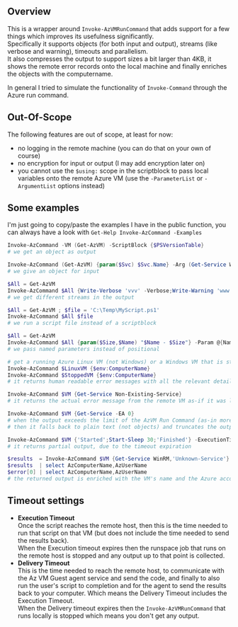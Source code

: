 

## Overview

This is a wrapper around `Invoke-AzVMRunCommand` that adds support for a few things which improves its usefulness significantly.  
Specifically it supports objects (for both input and output), streams (like verbose and warning), timeouts and parallelism.  
It also compresses the output to support sizes a bit larger than 4KB, it shows the remote error records onto the local machine and finally enriches the objects with the computername.

In general I tried to simulate the functionality of `Invoke-Command` through the Azure run command.


## Out-Of-Scope

The following features are out of scope, at least for now:

- no logging in the remote machine (you can do that on your own of course)
- no encryption for input or output (I may add encryption later on)
- you cannot use the `$using:` scope in the scriptblock to pass local variables onto the remote Azure VM (use the `-ParameterList` or `-ArgumentList` options instead)


## Some examples

I'm just going to copy/paste the examples I have in the public function, you can always have a look with `Get-Help Invoke-AzCommand -Examples`

```PowerShell
Invoke-AzCommand -VM (Get-AzVM) -ScriptBlock {$PSVersionTable}
# we get an object as output

Invoke-AzCommand (Get-AzVM) {param($Svc) $Svc.Name} -Arg (Get-Service WinRM)
# we give an object for input

$All = Get-AzVM
Invoke-AzCommand $All {Write-Verbose 'vvv' -Verbose;Write-Warning 'www';Write-Output 'aaa'}
# we get different streams in the output

$All = Get-AzVM ; $file = 'C:\Temp\MyScript.ps1'
Invoke-AzCommand $All $file
# we run a script file instead of a scriptblock

$All = Get-AzVM
Invoke-AzCommand $All {param($Size,$Name) "$Name - $Size"} -Param @{Name='John';Size='XL'}
# we pass named parameters instead of positional

# get a running Azure Linux VM (not Windows) or a Windows VM that is stopped (not running)
Invoke-AzCommand $LinuxVM {$env:ComputerName}
Invoke-AzCommand $StoppedVM {$env:ComputerName}
# it returns human readable error messages with all the relevant details

Invoke-AzCommand $VM {Get-Service Non-Existing-Service}
# it returns the actual error message from the remote VM as-if it was local

Invoke-AzCommand $VM {Get-Service -EA 0}
# when the output exceeds the limit of the AzVM Run Command (as-in more than 4kb)
# then it falls back to plain text (not objects) and truncates the output as needed

Invoke-AzCommand $VM {'Started';Start-Sleep 30;'Finished'} -ExecutionTimeout 10
# it returns partial output, due to the timeout expiration

$results  = Invoke-AzCommand $VM {Get-Service WinRM,'Unknown-Service'}
$results  | select AzComputerName,AzUserName
$error[0] | select AzComputerName,AzUserName
# the returned output is enriched with the VM's name and the Azure account that ran it
```

## Timeout settings

- **Execution Timeout**  
Once the script reaches the remote host, then this is the time needed to run that script on that VM (but does not include the time needed to send the results back).  
When the Execution timeout expires then the runspace job that runs on the remote host is stopped and any output up to that point is collected.
- **Delivery Timeout**  
This is the time needed to reach the remote host, to communicate with the Az VM Guest agent service and send the code, and finally to also run the user's script to completion and for the agent to send the results back to your computer. Which means the Delivery Timeout includes the Execution Timeout.  
When the Delivery timeout expires then the `Invoke-AzVMRunCommand` that runs locally is stopped which means you don't get any output.